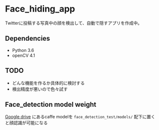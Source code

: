 # Face_hiding_app
Twitterに投稿する写真中の顔を検出して、自動で隠すアプリを作成中。

## Dependencies
* Python 3.6
* openCV 4.1

## TODO
- どんな機能を作るか具体的に検討する
- 検出精度が悪いので色々試す

## Face_detection model weight
[Google drive](https://drive.google.com/open?id=1heFHKwlvYBGoa7ynB-h8Fq_gs31pYNQH) にあるcaffe modelを `face_detection_test/models/` 配下に置くと顔認識が可能になる
